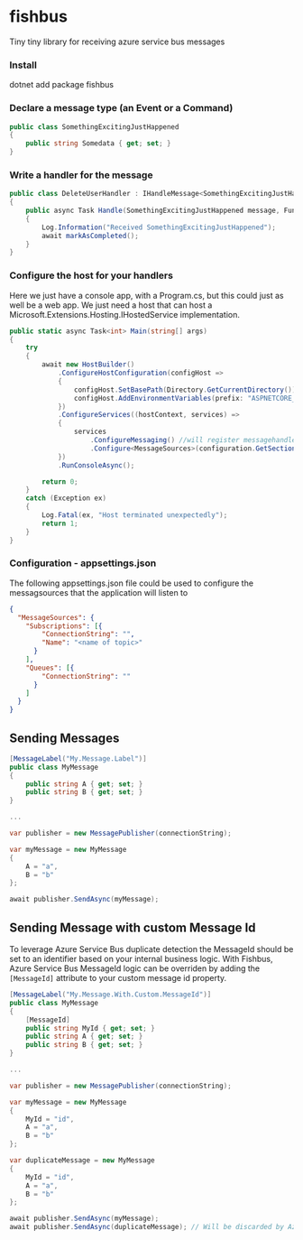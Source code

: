 # fishbus
Tiny tiny library for receiving azure service bus messages

### Install
dotnet add package fishbus

### Declare a message type (an Event or a Command)
```c#
public class SomethingExcitingJustHappened
{
    public string Somedata { get; set; }
}
```

### Write a handler for the message
```c#
public class DeleteUserHandler : IHandleMessage<SomethingExcitingJustHappened>
{
    public async Task Handle(SomethingExcitingJustHappened message, Func<Task> markAsCompleted)
    {
        Log.Information("Received SomethingExcitingJustHappened");
        await markAsCompleted();
    }
}
```

### Configure the host for your handlers 
Here we just have a console app, with a Program.cs, but this could just as well be a web app.
We just need a host that can host a Microsoft.Extensions.Hosting.IHostedService implementation.

```c#
public static async Task<int> Main(string[] args)
{
    try
    {
        await new HostBuilder()
            .ConfigureHostConfiguration(configHost =>
            {
                configHost.SetBasePath(Directory.GetCurrentDirectory());
                configHost.AddEnvironmentVariables(prefix: "ASPNETCORE_");
            })
            .ConfigureServices((hostContext, services) =>
            {
                services
                    .ConfigureMessaging() //will register messagehandlers from current assembly
                    .Configure<MessageSources>(configuration.GetSection("MessageSources")); //register the MessageSources
            })
            .RunConsoleAsync();

        return 0;
    }
    catch (Exception ex)
    {
        Log.Fatal(ex, "Host terminated unexpectedly");
        return 1;
    }    
}
```

### Configuration - appsettings.json
The following appsettings.json file could be used to configure the messagsources that the application will listen to

```json
{
  "MessageSources": {
    "Subscriptions": [{
        "ConnectionString": "",
        "Name": "<name of topic>"
      }
    ],
    "Queues": [{
        "ConnectionString": ""
      }
    ]
  }  
}
```

## Sending Messages

```csharp
[MessageLabel("My.Message.Label")]
public class MyMessage
{
    public string A { get; set; }
    public string B { get; set; }
}

...

var publisher = new MessagePublisher(connectionString);

var myMessage = new MyMessage 
{
    A = "a",
    B = "b"
};

await publisher.SendAsync(myMessage);

```

## Sending Message with custom Message Id

To leverage Azure Service Bus duplicate detection the MessageId should be set to an identifier based on your internal business logic. With Fishbus, Azure Service Bus MessageId logic can be overriden by adding the ```[MessageId]``` attribute to your custom message id property.

```csharp
[MessageLabel("My.Message.With.Custom.MessageId")]
public class MyMessage
{
    [MessageId]
    public string MyId { get; set; }
    public string A { get; set; }
    public string B { get; set; }
}

...

var publisher = new MessagePublisher(connectionString);

var myMessage = new MyMessage 
{
    MyId = "id",
    A = "a",
    B = "b"
};

var duplicateMessage = new MyMessage
{
    MyId = "id",	
    A = "a",
    B = "b"
};

await publisher.SendAsync(myMessage);
await publisher.SendAsync(duplicateMessage); // Will be discarded by Azure Service Bus if duplicate detection activated and message sent within the duplicate detection history window.
```

